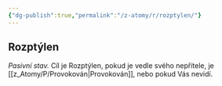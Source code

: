 ```yaml
---
{"dg-publish":true,"permalink":"/z-atomy/r/rozptylen/"}
---
```


## Rozptýlen
*Pasivní stav.* Cíl je Rozptýlen, pokud je vedle svého nepřítele, je [[z_Atomy/P/Provokován\|Provokován]], nebo pokud Vás nevidí.